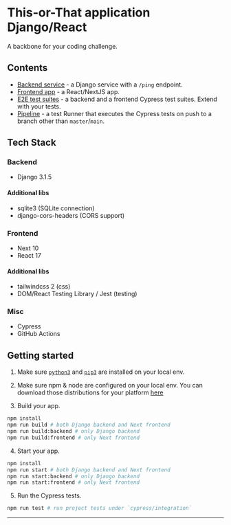 # This-or-That application Django/React

A backbone for your coding challenge.

## Contents

- [Backend service](app-backend) - a Django service with a `/ping` endpoint.
- [Frontend app](app-frontend) - a React/NextJS app.
- [E2E test suites](cypress/integration) - a backend and a frontend Cypress test suites. Extend with your tests.
- [Pipeline](.github/workflows/tests.yml) - a test Runner that executes the Cypress tests on push to a branch other than `master`/`main`.

## Tech Stack

### Backend

- Django 3.1.5

#### Additional libs

- sqlite3 (SQLite connection)
- django-cors-headers (CORS support)

### Frontend

- Next 10
- React 17

#### Additional libs

- tailwindcss 2 (css)
- DOM/React Testing Library / Jest (testing)

### Misc

- Cypress
- GitHub Actions

## Getting started

1. Make sure [`python3`](https://www.python.org/downloads/) and [`pip3`](https://pip.pypa.io/en/stable/installing/) are installed on your local env.

2. Make sure npm & node are configured on your local env. You can download those distributions for your platform [here](https://nodejs.org/en/download/)

3. Build your app.

```bash
npm install
npm run build # both Django backend and Next frontend
npm run build:backend # only Django backend
npm run build:frontend # only Next frontend
```

4. Start your app.

```bash
npm install
npm run start # both Django backend and Next frontend
npm run start:backend # only Django backend
npm run start:frontend # only Next frontend
```

5. Run the Cypress tests.

```bash
npm run test # run project tests under `cypress/integration`
```

---